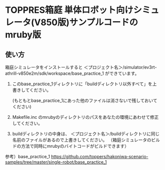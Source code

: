 # TOPPRES箱庭  単体ロボット向けシミュレータ(V850版)サンプルコードのmruby版

## 使い方
箱庭シミュレータをインストールすると
＜プロジェクト名＞/simulator/ev3rt-athrill-v850e2m/sdk/workspace/base_practice_1
ができています。

1. このbase_practice_1ディレクトリに「buildディレクトリ以外すべて」を上書きしてください。
   
   (もともとbase_practice_1にあった他のファイルは消さないで残しておいてください)
2. Makefile.inc のmrubyのディレクトリのパスをあなたの環境にあわせて修正してください。
3. buildディレクトリの中身は、
＜プロジェクト名＞/buildディレクトリに同じ名前のファイルがあるので上書きしてください。
（箱庭シミュレータのビルドの方法で同時にmrubyのバイトコードがビルドできます）

参考）base_practice_1
https://github.com/toppers/hakoniwa-scenario-samples/tree/master/single-robot/base_practice_1
